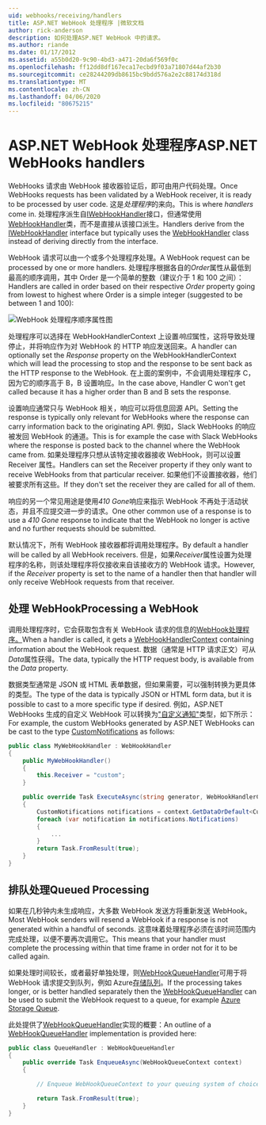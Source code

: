 ```yaml
---
uid: webhooks/receiving/handlers
title: ASP.NET WebHook 处理程序 |微软文档
author: rick-anderson
description: 如何处理ASP.NET WebHook 中的请求。
ms.author: riande
ms.date: 01/17/2012
ms.assetid: a55b0d20-9c90-4bd3-a471-20da6f569f0c
ms.openlocfilehash: ff12dd8df167eca17ecbd9f03a71807d44af2b30
ms.sourcegitcommit: ce28244209db8615bc9bdd576a2e2c88174d318d
ms.translationtype: MT
ms.contentlocale: zh-CN
ms.lasthandoff: 04/06/2020
ms.locfileid: "80675215"
---
```

# <a name="aspnet-webhooks-handlers"></a><span data-ttu-id="cf770-103">ASP.NET WebHook 处理程序</span><span class="sxs-lookup"><span data-stu-id="cf770-103">ASP.NET WebHooks handlers</span></span>

<span data-ttu-id="cf770-104">WebHooks 请求由 WebHook 接收器验证后，即可由用户代码处理。</span><span class="sxs-lookup"><span data-stu-id="cf770-104">Once WebHooks requests has been validated by a WebHook receiver, it is ready to be processed by user code.</span></span> <span data-ttu-id="cf770-105">这是*处理程序*的来向。</span><span class="sxs-lookup"><span data-stu-id="cf770-105">This is where *handlers* come in.</span></span> <span data-ttu-id="cf770-106">处理程序派生自[IWebHookHandler](https://github.com/aspnet/WebHooks/blob/master/src/Microsoft.AspNet.WebHooks.Receivers/WebHooks/WebHookHandler.cs)接口，但通常使用[WebHookHandler](https://github.com/aspnet/WebHooks/blob/master/src/Microsoft.AspNet.WebHooks.Receivers/WebHooks/WebHookHandler.cs)类，而不是直接从该接口派生。</span><span class="sxs-lookup"><span data-stu-id="cf770-106">Handlers derive from the [IWebHookHandler](https://github.com/aspnet/WebHooks/blob/master/src/Microsoft.AspNet.WebHooks.Receivers/WebHooks/WebHookHandler.cs) interface but typically uses the [WebHookHandler](https://github.com/aspnet/WebHooks/blob/master/src/Microsoft.AspNet.WebHooks.Receivers/WebHooks/WebHookHandler.cs) class instead of deriving directly from the interface.</span></span>

<span data-ttu-id="cf770-107">WebHook 请求可以由一个或多个处理程序处理。</span><span class="sxs-lookup"><span data-stu-id="cf770-107">A WebHook request can be processed by one or more handlers.</span></span> <span data-ttu-id="cf770-108">处理程序根据各自的*Order*属性从最低到最高的顺序调用，其中 Order 是一个简单的整数（建议介于 1 和 100 之间）：</span><span class="sxs-lookup"><span data-stu-id="cf770-108">Handlers are called in order based on their respective *Order* property going from lowest to highest where Order is a simple integer (suggested to be between 1 and 100):</span></span>

![WebHook 处理程序顺序属性图](_static/Handlers.png)

<span data-ttu-id="cf770-110">处理程序可以选择在 WebHookHandlerContext 上设置*响应*属性，这将导致处理停止，并将响应作为对 WebHook 的 HTTP 响应发送回来。</span><span class="sxs-lookup"><span data-stu-id="cf770-110">A handler can optionally set the *Response* property on the WebHookHandlerContext which will lead the processing to stop and the response to be sent back as the HTTP response to the WebHook.</span></span> <span data-ttu-id="cf770-111">在上面的案例中，不会调用处理程序 C，因为它的顺序高于 B，B 设置响应。</span><span class="sxs-lookup"><span data-stu-id="cf770-111">In the case above, Handler C won't get called because it has a higher order than B and B sets the response.</span></span>

<span data-ttu-id="cf770-112">设置响应通常只与 WebHook 相关，响应可以将信息回源 API。</span><span class="sxs-lookup"><span data-stu-id="cf770-112">Setting the response is typically only relevant for WebHooks where the response can carry information back to the originating API.</span></span> <span data-ttu-id="cf770-113">例如，Slack WebHooks 的响应被发回 WebHook 的通道。</span><span class="sxs-lookup"><span data-stu-id="cf770-113">This is for example the case with Slack WebHooks where the response is posted back to the channel where the WebHook came from.</span></span> <span data-ttu-id="cf770-114">如果处理程序只想从该特定接收器接收 WebHook，则可以设置 Receiver 属性。</span><span class="sxs-lookup"><span data-stu-id="cf770-114">Handlers can set the Receiver property if they only want to receive WebHooks from that particular receiver.</span></span> <span data-ttu-id="cf770-115">如果他们不设置接收器，他们被要求所有这些。</span><span class="sxs-lookup"><span data-stu-id="cf770-115">If they don't set the receiver they are called for all of them.</span></span>

<span data-ttu-id="cf770-116">响应的另一个常见用途是使用*410 Gone*响应来指示 WebHook 不再处于活动状态，并且不应提交进一步的请求。</span><span class="sxs-lookup"><span data-stu-id="cf770-116">One other common use of a response is to use a *410 Gone* response to indicate that the WebHook no longer is active and no further requests should be submitted.</span></span>

<span data-ttu-id="cf770-117">默认情况下，所有 WebHook 接收器都将调用处理程序。</span><span class="sxs-lookup"><span data-stu-id="cf770-117">By default a handler will be called by all WebHook receivers.</span></span> <span data-ttu-id="cf770-118">但是，如果*Receiver*属性设置为处理程序的名称，则该处理程序将仅接收来自该接收方的 WebHook 请求。</span><span class="sxs-lookup"><span data-stu-id="cf770-118">However, if the *Receiver* property is set to the name of a handler then that handler will only receive WebHook requests from that receiver.</span></span>

## <a name="processing-a-webhook"></a><span data-ttu-id="cf770-119">处理 WebHook</span><span class="sxs-lookup"><span data-stu-id="cf770-119">Processing a WebHook</span></span>

<span data-ttu-id="cf770-120">调用处理程序时，它会获取包含有关 WebHook 请求的信息的[WebHook处理程序。](https://github.com/aspnet/WebHooks/blob/master/src/Microsoft.AspNet.WebHooks.Receivers/WebHooks/WebHookHandlerContext.cs)</span><span class="sxs-lookup"><span data-stu-id="cf770-120">When a handler is called, it gets a [WebHookHandlerContext](https://github.com/aspnet/WebHooks/blob/master/src/Microsoft.AspNet.WebHooks.Receivers/WebHooks/WebHookHandlerContext.cs) containing information about the WebHook request.</span></span> <span data-ttu-id="cf770-121">数据（通常是 HTTP 请求正文）可从*Data*属性获得。</span><span class="sxs-lookup"><span data-stu-id="cf770-121">The data, typically the HTTP request body, is available from the *Data* property.</span></span>

<span data-ttu-id="cf770-122">数据类型通常是 JSON 或 HTML 表单数据，但如果需要，可以强制转换为更具体的类型。</span><span class="sxs-lookup"><span data-stu-id="cf770-122">The type of the data is typically JSON or HTML form data, but it is possible to cast to a more specific type if desired.</span></span> <span data-ttu-id="cf770-123">例如，ASP.NET WebHooks 生成的自定义 WebHook 可以转换为["自定义通知"](https://github.com/aspnet/WebHooks/blob/master/src/Microsoft.AspNet.WebHooks.Receivers.Custom/WebHooks/CustomNotifications.cs)类型，如下所示：</span><span class="sxs-lookup"><span data-stu-id="cf770-123">For example, the custom WebHooks generated by ASP.NET WebHooks can be cast to the type [CustomNotifications](https://github.com/aspnet/WebHooks/blob/master/src/Microsoft.AspNet.WebHooks.Receivers.Custom/WebHooks/CustomNotifications.cs) as follows:</span></span>

```csharp
public class MyWebHookHandler : WebHookHandler
{
    public MyWebHookHandler()
    {
        this.Receiver = "custom";
    }

    public override Task ExecuteAsync(string generator, WebHookHandlerContext context)
    {
        CustomNotifications notifications = context.GetDataOrDefault<CustomNotifications>();
        foreach (var notification in notifications.Notifications)
        {
            ...
        }
        return Task.FromResult(true);
    }
}
```

  ## <a name="queued-processing"></a><span data-ttu-id="cf770-124">排队处理</span><span class="sxs-lookup"><span data-stu-id="cf770-124">Queued Processing</span></span>

<span data-ttu-id="cf770-125">如果在几秒钟内未生成响应，大多数 WebHook 发送方将重新发送 WebHook。</span><span class="sxs-lookup"><span data-stu-id="cf770-125">Most WebHook senders will resend a WebHook if a response is not generated within a handful of seconds.</span></span> <span data-ttu-id="cf770-126">这意味着处理程序必须在该时间范围内完成处理，以便不要再次调用它。</span><span class="sxs-lookup"><span data-stu-id="cf770-126">This means that your handler must complete the processing within that time frame in order not for it to be called again.</span></span>

<span data-ttu-id="cf770-127">如果处理时间较长，或者最好单独处理，则[WebHookQueueHandler](https://github.com/aspnet/WebHooks/blob/master/src/Microsoft.AspNet.WebHooks.Receivers/WebHooks/WebHookQueueHandler.cs)可用于将 WebHook 请求提交到队列，例如 Azure[存储队列](https://msdn.microsoft.com/library/azure/dd179353.aspx)。</span><span class="sxs-lookup"><span data-stu-id="cf770-127">If the processing takes longer, or is better handled separately then the [WebHookQueueHandler](https://github.com/aspnet/WebHooks/blob/master/src/Microsoft.AspNet.WebHooks.Receivers/WebHooks/WebHookQueueHandler.cs) can be used to submit the WebHook request to a queue, for example [Azure Storage Queue](https://msdn.microsoft.com/library/azure/dd179353.aspx).</span></span>

<span data-ttu-id="cf770-128">此处提供了[WebHookQueueHandler](https://github.com/aspnet/WebHooks/blob/master/src/Microsoft.AspNet.WebHooks.Receivers/WebHooks/WebHookQueueHandler.cs)实现的概要：</span><span class="sxs-lookup"><span data-stu-id="cf770-128">An outline of a [WebHookQueueHandler](https://github.com/aspnet/WebHooks/blob/master/src/Microsoft.AspNet.WebHooks.Receivers/WebHooks/WebHookQueueHandler.cs) implementation is provided here:</span></span>

```csharp
public class QueueHandler : WebHookQueueHandler
{
    public override Task EnqueueAsync(WebHookQueueContext context)
    {

        // Enqueue WebHookQueueContext to your queuing system of choice

        return Task.FromResult(true);
    }
}
```
